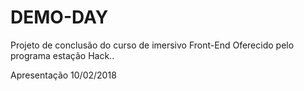 # DEMO-DAY

Projeto de conclusão do curso de imersivo Front-End 
Oferecido pelo programa estação Hack..

Apresentação 10/02/2018
